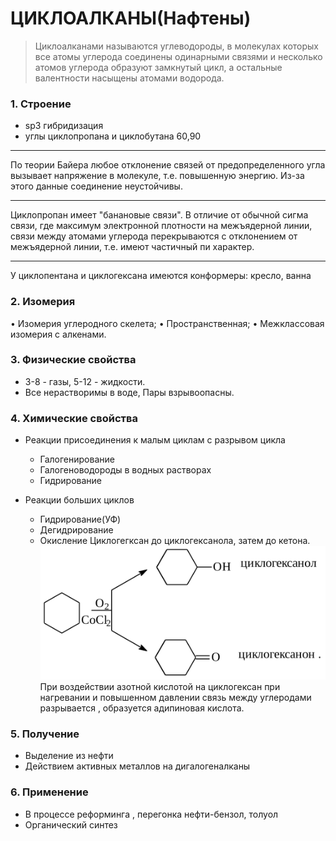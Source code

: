 # ЦИКЛОАЛКАНЫ(Нафтены)

> Циклоалканами называются углеводороды, в молекулах которых все атомы углерода соединены одинарными связями и несколько атомов углерода образуют замкнутый цикл, а остальные валентности насыщены атомами водорода.
	
### 1. Строение
- sp3 гибридизация
- углы циклопропана и циклобутана 60,90

***

По теории Байера любое отклонение связей от предопределенного угла вызывает напряжение в молекуле, т.е. повышенную энергию. Из-за этого данные соединение неустойчивы.
	
***

Циклопропан имеет "банановые связи".  В отличие от обычной сигма связи, где максимум электронной плотности на межъядерной линии, связи между атомами углерода перекрываются с отклонением от межъядерной линии, т.е. имеют частичный пи характер. 

***

У циклопентана и циклогексана имеются конформеры: кресло, ванна
	
### 2. Изомерия
• Изомерия углеродного скелета;
• Пространственная;
• Межклассовая изомерия с алкенами.
	
### 3. Физические свойства
- 3-8 - газы, 5-12 - жидкости. 
- Все нерастворимы в воде, Пары взрывоопасны. 
	
### 4. Химические свойства
- Реакции присоединения к малым циклам с разрывом цикла
	 - Галогенирование
	 - Галогеноводороды в водных растворах
	 - Гидрирование
	
- Реакции больших циклов
	 - Гидрирование(УФ)
	 - Дегидрирование
	 - Окисление
		Циклогегксан до циклогексанола, затем до кетона.
		![hhh](/Картинки/Билет_5/003.gif)
При воздействии азотной кислотой на циклогексан при нагревании и повышенном давлении связь между углеродами разрывается , образуется адипиновая кислота.
	
	
### 5. Получение
- Выделение из нефти
- Действием активных металлов на дигалогеналканы
	
### 6. Применение
- В процессе реформинга , перегонка нефти-бензол, толуол
- Органический синтез 
